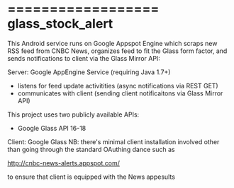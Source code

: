 ==================
glass_stock_alert
==================

This Android service runs on Google Appspot Engine which scraps new RSS feed from CNBC News, organizes feed
to fit the Glass form factor, and sends notifications to client via the Glass Mirror API:

Server: Google AppEngine Service (requiring Java 1.7+)
* listens for feed update activitities (async notifications via REST GET) 
* communicates with client (sending client notificaitons via Glass Mirror API)

This project uses two publicly available APIs:

* Google Glass API 16-18

Client: Google Glass
NB: there's minimal client installation involved other than going through the standard OAuthing dance such as 

http://cnbc-news-alerts.appspot.com/

to ensure that client is equipped with the News appesults 
